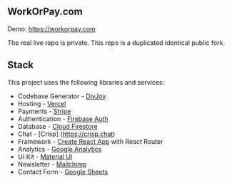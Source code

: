 
## WorkOrPay.com
Demo: https://workorpay.com

The real live repo is private. This repo is a duplicated identical public fork. 


## Stack
This project uses the following libraries and services:
- Codebase Generator - [DivJoy](https://divjoy.com?via=khrome)
- Hosting - [Vercel](https://vercel.com)
- Payments - [Stripe](https://stripe.com)
- Authentication - [Firebase Auth](https://firebase.google.com/products/auth)
- Database - [Cloud Firestore](https://firebase.google.com/products/firestore)
- Chat - [Crisp] (https://crisp.chat)
- Framework - [Create React App](https://create-react-app.dev) with React Router
- Analytics - [Google Analytics](https://googleanalytics.com)
- UI Kit - [Material UI](https://material-ui.com)
- Newsletter - [Mailchimp](https://mailchimp.com)
- Contact Form - [Google Sheets](https://www.google.com/sheets/about/)





